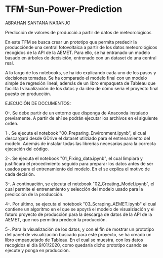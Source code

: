 # TFM-Sun-Power-Prediction

ABRAHAN SANTANA NARANJO

Predicción de valores de producció a partir de datos de meteorológicos.

En este TFM se busca crear un prototipo que permita predecir la producciónde una central fotovoltaica a partir de los datos
meteorológicos recogidos de la API de la AEMET. Para ello, se ha entranado un modelo basado en árboles de decisición, entrenado
con un dataset de una central real.

A lo largo de los notebooks, se ha ido explicando cada uno de los pasos y decisiones tomadas. Se ha comparado el modelo final con un modelo
simple de regresión lineal, además de un libro empaqueta de Tableau que facilita l visualización de los datos y da idea de cómo sería el
proyecto final puesto en producción.

EJECUCIÓN DE DOCUMENTOS:

 0-. Se debe partir de un entorno que disponga de Anaconda instalado previamente. A partir de ahí se podrán ejecutar los archivos en el
 siguiente orden.

1-. Se ejecuta el notebook "00_Preparing_Environment.ipynb", el cual descargará desde GDrive el dataset utilziado para el entrenamiento del
modelo. Además de instalar todas las librerías necesarias para la correcta ejecución del código.

2-. Se ejecuta el notebook "01_Fixing_data.ipynb", el cual limpiará y justificará el procedimiento seguido para preparar los datos antes de 
ser usados para el entrenamiento del modelo. En el se explica el motivo de cada decisión.

3-. A continuación, se ejecuta el notebook "02_Creating_Model.ipynb", el cual permite el entrenamiento y selección del modelo usado para la
predicción de la producción.

4-. Por último, se ejecuta el notebook "03_Scraping_AEMET.ipynb" el cual contiene un algoritmo en el que se apoyrá el modelo de visualziación
y el futuro proyecto de producción para la descarga de datos de la API de la AEMET, que nos permitirá predecir la producción.

5-. Para la visualización de los datos, y con el fin de mostrar un prototipo del panel de visualización buscado para este proyecto, se ha 
creado un libro empaquetado de Tableau. En el cual se muestra, con los datos recogidos el día 9/01/2020, como quedaría dicho prototipo cuando
se ejecute y ponga en producción.
